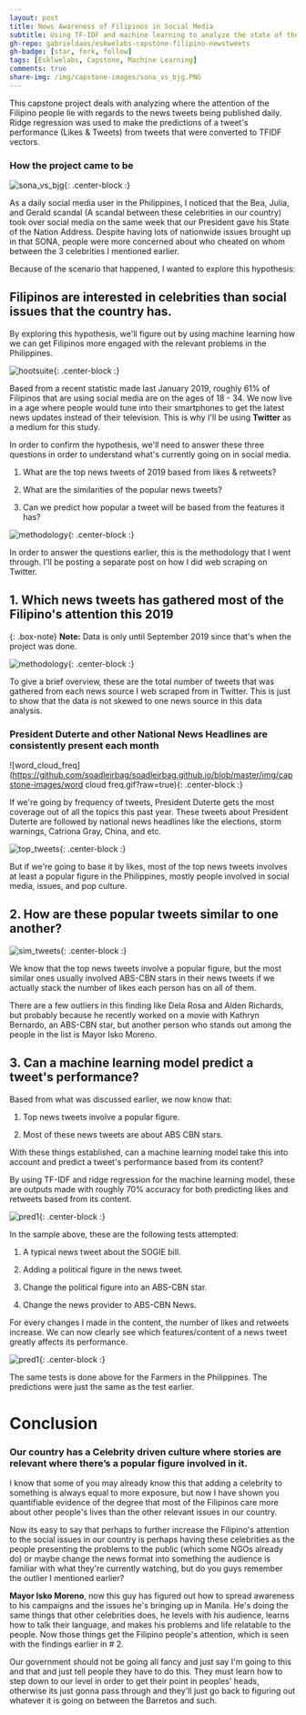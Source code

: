```yaml
---
layout: post
title: News Awareness of Filipinos in Social Media
subtitle: Using TF-IDF and machine learning to analyze the state of the Filipino people's priorities in the news.
gh-repo: gabrieldaos/eskwelabs-capstone-filipino-newstweets
gh-badge: [star, fork, follow]
tags: [Esklwelabs, Capstone, Machine Learning]
comments: true
share-img: /img/capstone-images/sona_vs_bjg.PNG
---
```


This capstone project deals with analyzing where the attention of the Filipino people lie with regards to the news tweets being published daily. Ridge regression was used to make the predictions of a tweet's performance (Likes & Tweets) from tweets that were converted to TFIDF vectors.



### How the project came to be

![sona_vs_bjg](/img/capstone-images/sona_vs_bjg.PNG){: .center-block :}

As a daily social media user in the Philippines, I noticed that the Bea, Julia, and Gerald scandal (A scandal between these celebrities in our country) took over social media on the same week that our President gave his State of the Nation Address. Despite having lots of nationwide issues brought up in that SONA, people were more concerned about who cheated on whom between the 3 celebrities I mentioned earlier.

Because of the scenario that happened, I wanted to explore this hypothesis:

## Filipinos are interested in celebrities than social issues that the country has.

By exploring this hypothesis, we'll figure out by using machine learning how we can get Filipinos more engaged with the relevant problems in the Philippines.

![hootsuite](https://github.com/soadleirbag/soadleirbag.github.io/blob/master/img/capstone-images/hootsuite.PNG?raw=true){: .center-block :}

Based from a recent statistic made last January 2019, roughly 61% of Filipinos that are using social media are on the ages of 18 - 34. We now live in a age where people would tune into their smartphones to get the latest news updates instead of their television. This is why I'll be using **Twitter** as a medium for this study.

In order to confirm the hypothesis, we'll need to answer these three questions in order to understand what's currently going on in social media.

1. What are the top news tweets of 2019 based from likes & retweets?

2. What are the similarities of the popular news tweets?

3. Can we predict how popular a tweet will be based from the features it has?


![methodology](https://github.com/soadleirbag/soadleirbag.github.io/blob/master/img/capstone-images/methodology.PNG?raw=true){: .center-block :}

In order to answer the questions earlier, this is the methodology that I went through. I'll be posting a separate post on how I did web scraping on Twitter.

## 1. Which news tweets has gathered most of the Filipino's attention this 2019

{: .box-note}
**Note:** Data is only until September 2019 since that's when the project was done.

![methodology](https://github.com/soadleirbag/soadleirbag.github.io/blob/master/img/capstone-images/distribution.PNG?raw=true){: .center-block :}

To give a brief overview, these are the total number of tweets that was gathered from each news source I web scraped from in Twitter. This is just to show that the data is not skewed to one news source in this data analysis.

### President Duterte and other National News Headlines are consistently present each month

![word_cloud_freq](https://github.com/soadleirbag/soadleirbag.github.io/blob/master/img/capstone-images/word cloud freq.gif?raw=true){: .center-block :}

If we're going by frequency of tweets, President Duterte gets the most coverage out of all the topics this past year. These tweets about President Duterte are followed by national news headlines like the elections, storm warnings, Catriona Gray, China, and etc.

![top_tweets](https://github.com/soadleirbag/soadleirbag.github.io/blob/master/img/capstone-images/top_tweets.PNG?raw=true){: .center-block :}

But if we're going to base it by likes, most of the top news tweets involves at least a popular figure in the Philippines, mostly people involved in social media, issues, and pop culture.

## 2. How are these popular tweets similar to one another?

![sim_tweets](/img/capstone-images/sim_tweets.PNG){: .center-block :}

We know that the top news tweets involve a popular figure, but the most similar ones usually involved ABS-CBN stars in their news tweets if we actually stack the number of likes each person has on all of them.

There are a few outliers in this finding like Dela Rosa and Alden Richards, but probably because he recently worked on a movie with Kathryn Bernardo, an ABS-CBN star, but another person who stands out among the people  in the list is Mayor Isko Moreno.

## 3. Can a machine learning model predict a tweet's performance?

Based from what was discussed earlier, we now know that:

1. Top news tweets involve a popular figure.

2. Most of these news tweets are about ABS CBN stars.

With these things established, can a machine learning model take this into account and predict a tweet's performance based from its content?

By using TF-IDF and ridge regression for the machine learning model, these are outputs made with roughly 70% accuracy for both predicting likes and retweets based from its content.

![pred1](/img/capstone-images/pred1.PNG){: .center-block :}

In the sample above, these are the following tests attempted:

1. A typical news tweet about the SOGIE bill.

2. Adding a political figure in the news tweet.

3. Change the political figure into an ABS-CBN star.

4. Change the news provider to ABS-CBN News.

For every changes I made in the content, the number of likes and retweets increase. We can now clearly see which features/content of a news tweet greatly affects its performance.

![pred1](/img/capstone-images/new_pred2.PNG){: .center-block :}

The same tests is done above for the Farmers in the Philippines. The predictions were just the same as the test earlier.

# Conclusion

### Our country has a Celebrity driven culture where stories are relevant where there’s a popular figure involved in it.

I know that some of you may already know this that adding a celebrity to something is always equal to more exposure, but now I have shown you quantifiable evidence of the degree that most of the Filipinos care more about other people's lives than the other relevant issues in our country.

Now its easy to say that perhaps to further increase the Filipino's attention to the social issues in our country is perhaps having these celebrities as the people presenting the problems to the public (which some NGOs already do) or maybe change the news format into something the audience is familiar with what they're currently watching, but do you guys remember the outlier I mentioned earlier?

**Mayor Isko Moreno**, now this guy has figured out how to spread awareness to his campaigns and the issues he's bringing up in Manila. He's doing the same things that other celebrities does, he levels with his audience, learns how to talk their language, and makes his problems and life relatable to the people. Now those things get the Filipino people's attention, which is seen with the findings earlier in # 2.

Our government should not be going all fancy and just say I'm going to this and that and just tell people they have to do this. They must learn how to step down to our level in order to get their point in peoples' heads, otherwise its just gonna pass through and they'll just go back to figuring out whatever it is going on between the Barretos and such.
